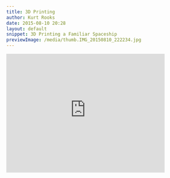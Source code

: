 ```yaml
---
title: 3D Printing
author: Kurt Rooks
date: 2015-08-10 20:28 
layout: default
snippet: 3D Printing a Familiar Spaceship
previewImage: /media/thumb.IMG_20150810_222234.jpg
---
```


<div class="youtubevideowrap">
<div class="video-container">
<iframe width="420" height="315" src="https://www.youtube.com/embed/v6H9vcX4lkc" frameborder="0" allowfullscreen></iframe>
</div>
</div>